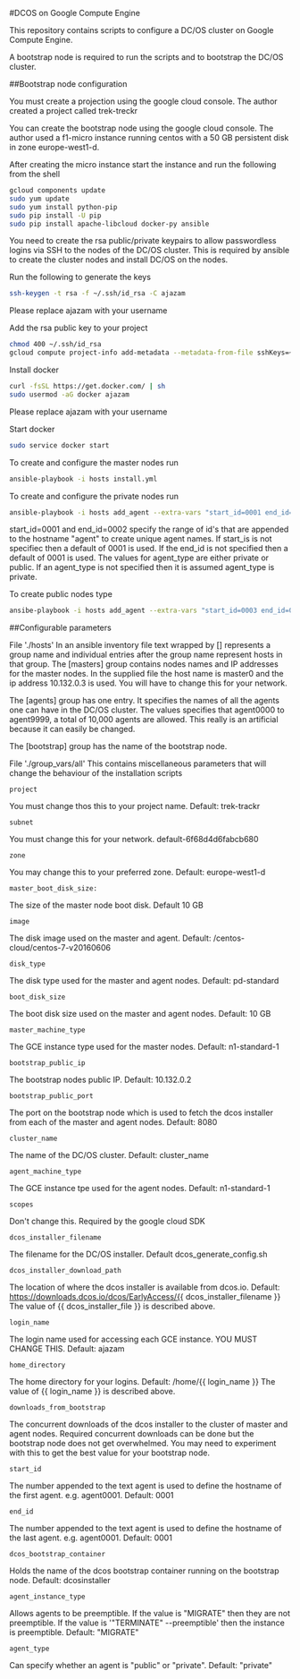 #DCOS on Google Compute Engine

This repository contains scripts to configure a DC/OS cluster on Google Compute Engine.

A bootstrap node is required to run the scripts and to bootstrap the DC/OS cluster.

##Bootstrap node configuration

You must create a projection using the google cloud console. The author created a project called trek-treckr

You can create the bootstrap node using the google cloud console. The author used a f1-micro instance running centos with a 50 GB persistent disk in 
zone europe-west1-d.

After creating the micro instance start the instance and run the following from the shell
```bash
gcloud components update
sudo yum update
sudo yum install python-pip
sudo pip install -U pip
sudo pip install apache-libcloud docker-py ansible
```

You need to create the rsa public/private keypairs to allow passwordless logins via SSH to the nodes of the DC/OS cluster. This is required by ansible to create the cluster nodes and 
install DC/OS on the nodes.

Run the following to generate the keys
```bash
ssh-keygen -t rsa -f ~/.ssh/id_rsa -C ajazam
```
Please replace ajazam with your username

Add the rsa public key to your project
```bash
chmod 400 ~/.ssh/id_rsa
gcloud compute project-info add-metadata --metadata-from-file sshKeys=~/.ssh/id_rsa.pub
```
Install docker
```bash
curl -fsSL https://get.docker.com/ | sh
sudo usermod -aG docker ajazam
```
Please replace ajazam with your username

Start docker
```bash
sudo service docker start
```
To create and configure the master nodes run
```bash
ansible-playbook -i hosts install.yml
```
To create and configure the private nodes run
```bash
ansible-playbook -i hosts add_agent --extra-vars "start_id=0001 end_id=0002 agent_type=private"
```
start_id=0001 and end_id=0002 specify the range of id's that are appended to the hostname "agent" to create unique agent names. If start_is is not specifiec then a default of 0001 is used. 
If the end_id is not specified then a default of 0001 is used.
The values for agent_type are either private or public. If an agent_type is not specified then it is assumed agent_type is private.


To create public nodes type
```bash
ansibe-playbook -i hosts add_agent --extra-vars "start_id=0003 end_id=0004 agent_type=public"
```
##Configurable parameters

File './hosts'
In an ansible inventory file text wrapped by [] represents a group name and individual entries after the group name represent hosts in that group.
The [masters] group contains nodes names and IP addresses for the master nodes. In the supplied file the host name is master0 and the ip address 10.132.0.3 is used. 
You will have to change this for your network.

The [agents] group has one entry. It specifies the names of all the agents one can have in the DC/OS cluster. The values specifies that agent0000 to agent9999, a 
total of 10,000 agents are allowed. This really is an artificial because it can easily be changed.

The [bootstrap] group has the name of the bootstrap node.

File './group_vars/all'
This contains miscellaneous parameters that will change the behaviour of the installation scripts
```text
project
```
You must change thos this to your project name. Default: trek-trackr
```text
subnet
```
You must change this for your network. default-6f68d4d6fabcb680
```text
zone
```
You may change this to your preferred zone. Default: europe-west1-d
```text
master_boot_disk_size:
```
The size of the master node boot disk. Default 10 GB
```text
image
```
The disk image used on the master and agent. Default: /centos-cloud/centos-7-v20160606
```text
disk_type
```
The disk type used for the master and agent nodes. Default: pd-standard
```text
boot_disk_size
```
The boot disk size used on the master and agent nodes. Default: 10 GB
```text
master_machine_type
```
The GCE instance type used for the master nodes. Default: n1-standard-1
```text
bootstrap_public_ip
```
The bootstrap nodes public IP. Default: 10.132.0.2
```text
bootstrap_public_port
```
The port on the bootstrap node which is used to fetch the dcos installer from each of the master and agent nodes. Default: 8080
```text
cluster_name
```
The name of the DC/OS cluster. Default: cluster_name
```text
agent_machine_type
```
The GCE instance tpe used for the agent nodes. Default: n1-standard-1
```text
scopes
```
Don't change this. Required by the google cloud SDK
```text
dcos_installer_filename
```
The filename for the DC/OS installer. Default dcos_generate_config.sh
```text
dcos_installer_download_path
```
The location of where the dcos installer is available from dcos.io. Default: https://downloads.dcos.io/dcos/EarlyAccess/{{ dcos_installer_filename }} The value of {{ dcos_installer_file }} is described above.
```text
login_name
```
The login name used for accessing each GCE instance. YOU MUST CHANGE THIS. Default: ajazam
```text
home_directory
```
The home directory for your logins. Default: /home/{{ login_name }} The value of {{ login_name }} is described above.
```text
downloads_from_bootstrap
```
The concurrent downloads of the dcos installer to the cluster of master and agent nodes. Required concurrent downloads can be done but the bootstrap node does not get overwhelmed. You may need to experiment with this to get the best value for your bootstrap node.
```text
start_id
```
The number appended to the text agent is used to define the hostname of the first agent. e.g. agent0001. Default: 0001
```text
end_id
```
The number appended to the text agent is used to define the hostname of the last agent. e.g. agent0001. Default: 0001
```text
dcos_bootstrap_container
```
Holds the name of the dcos bootstrap container running on the bootstrap node. Default: dcosinstaller
```text
agent_instance_type
```
Allows agents to be preemptible. If the value is "MIGRATE" then they are not preemptible. If the value is '"TERMINATE" --preemptible' then the instance is preemptible. Default: "MIGRATE"
```text
agent_type
```
Can specify whether an agent is "public" or "private". Default: "private"
